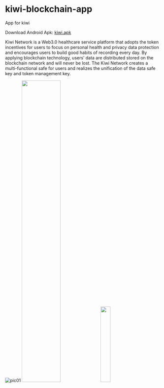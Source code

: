 # kiwi-blockchain-app
App for kiwi

Download Android Apk: [kiwi.apk](https://github.com/Kiwihealthcare-Network/kiwi-blockchain-app/releases/download/v0.0.1/kiwi_network_0.0.1.apk)

Kiwi Network is a Web3.0 healthcare service platform that adopts the token incentives for users to focus on personal health and privacy data protection and encourages users to build good habits of recording every day. By applying blockchain technology, users’ data are distributed stored on the blockchain network and will never be lost. The Kiwi Network creates a multi-functional safe for users and realizes the unification of the data safe key and token management key.

![pic01](http://kiwihealthcare.network/en/wp-content/uploads/2022/03/pic_01.jpg)
<img src="http://kiwihealthcare.network/en/wp-content/uploads/2022/03/pic_01.jpg" width="50%">
<img src="http://kiwihealthcare.network/en/wp-content/uploads/2022/03/pic_01.jpg" width="25%">
